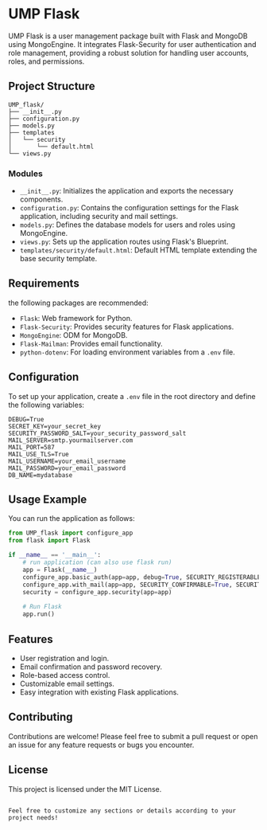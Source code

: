 # UMP Flask

UMP Flask is a user management package built with Flask and MongoDB using MongoEngine. It integrates Flask-Security for user authentication and role management, providing a robust solution for handling user accounts, roles, and permissions.

## Project Structure

```
UMP_flask/
├── __init__.py
├── configuration.py
├── models.py
├── templates
│   └── security
│       └── default.html
└── views.py
```

### Modules

- `__init__.py`: Initializes the application and exports the necessary components.
- `configuration.py`: Contains the configuration settings for the Flask application, including security and mail settings.
- `models.py`: Defines the database models for users and roles using MongoEngine.
- `views.py`: Sets up the application routes using Flask's Blueprint.
- `templates/security/default.html`: Default HTML template extending the base security template.

## Requirements

the following packages are recommended:

- `Flask`: Web framework for Python.
- `Flask-Security`: Provides security features for Flask applications.
- `MongoEngine`: ODM for MongoDB.
- `Flask-Mailman`: Provides email functionality.
- `python-dotenv`: For loading environment variables from a `.env` file.

## Configuration

To set up your application, create a `.env` file in the root directory and define the following variables:

```plaintext
DEBUG=True
SECRET_KEY=your_secret_key
SECURITY_PASSWORD_SALT=your_security_password_salt
MAIL_SERVER=smtp.yourmailserver.com
MAIL_PORT=587
MAIL_USE_TLS=True
MAIL_USERNAME=your_email_username
MAIL_PASSWORD=your_email_password
DB_NAME=mydatabase
```

## Usage Example

You can run the application as follows:

```python
from UMP_flask import configure_app
from flask import Flask

if __name__ == '__main__':
    # run application (can also use flask run)
    app = Flask(__name__)
    configure_app.basic_auth(app=app, debug=True, SECURITY_REGISTERABLE=True)
    configure_app.with_mail(app=app, SECURITY_CONFIRMABLE=True, SECURITY_RECOVERABLE=True, SECURITY_CHANGEABLE=True)
    security = configure_app.security(app=app)
    
    # Run Flask
    app.run()
```

## Features

- User registration and login.
- Email confirmation and password recovery.
- Role-based access control.
- Customizable email settings.
- Easy integration with existing Flask applications.

## Contributing

Contributions are welcome! Please feel free to submit a pull request or open an issue for any feature requests or bugs you encounter.

## License

This project is licensed under the MIT License.
```

Feel free to customize any sections or details according to your project needs!